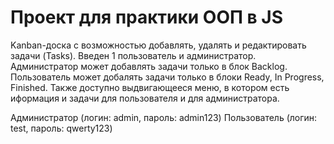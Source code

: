 # Проект для практики ООП в JS


Kanban-доска с возможностью добавлять, удалять и редактировать задачи (Tasks). 
Введен 1 пользователь и администратор.
Администратор может добавлять задачи только в блок Backlog.
Пользователь может добалять задачи только в блоки Ready, In Progress, Finished.
Также доступно выдвигающееся меню, в котором есть иформация и задачи для пользователя и для администратора.

Администратор (логин: admin, пароль: admin123) 
Пользователь (логин: test, пароль: qwerty123) 



